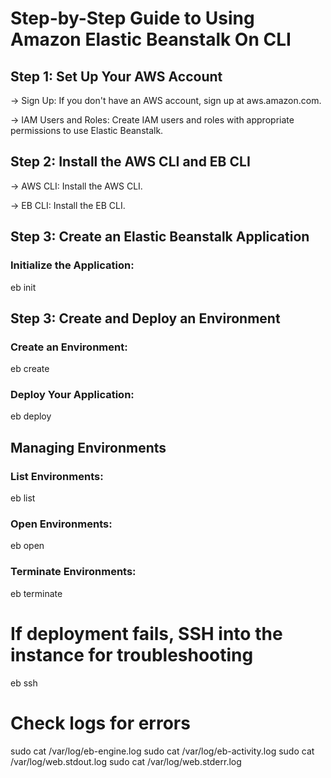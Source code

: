 # Step-by-Step Guide to Using Amazon Elastic Beanstalk On CLI

## Step 1: Set Up Your AWS Account
  -> Sign Up: If you don't have an AWS account, sign up at aws.amazon.com.
  
  -> IAM Users and Roles: Create IAM users and roles with appropriate permissions to use Elastic Beanstalk.


## Step 2: Install the AWS CLI and EB CLI
  -> AWS CLI: Install the AWS CLI.
  
  -> EB CLI: Install the EB CLI.


## Step 3: Create an Elastic Beanstalk Application

### Initialize the Application: 

eb init



## Step 3: Create and Deploy an Environment

### Create an Environment: 

eb create <environment-name>


### Deploy Your Application: 

eb deploy



## Managing Environments

### List Environments: 

eb list


### Open Environments: 

eb open


### Terminate Environments: 

eb terminate <environment-name>


# If deployment fails, SSH into the instance for troubleshooting
eb ssh

# Check logs for errors
sudo cat /var/log/eb-engine.log
sudo cat /var/log/eb-activity.log
sudo cat /var/log/web.stdout.log
sudo cat /var/log/web.stderr.log
